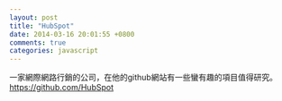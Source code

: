 ```yaml
---
layout: post
title: "HubSpot"
date: 2014-03-16 20:01:55 +0800
comments: true
categories: javascript
---
```


一家網際網路行銷的公司，在他的github網站有一些蠻有趣的項目值得研究。  
https://github.com/HubSpot
